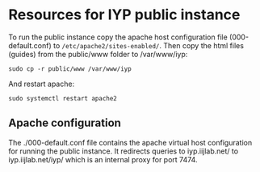 # Resources for IYP public instance

To run the public instance copy the apache host configuration file (000-default.conf) to ```/etc/apache2/sites-enabled/```.
Then copy the html files (guides) from the public/www folder to /var/www/iyp:
```
sudo cp -r public/www /var/www/iyp
```

And restart apache:
```
sudo systemctl restart apache2
```

## Apache configuration
The ./000-default.conf file contains the apache virtual host configuration for running the public instance.
It redirects queries to iyp.iijlab.net/ to iyp.iijlab.net/iyp/ which is an internal proxy for port 7474.
